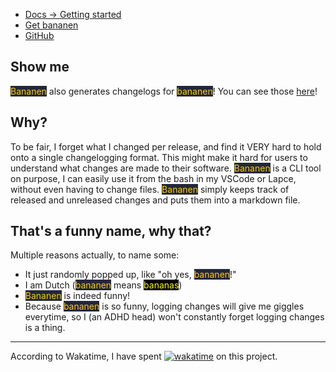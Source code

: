 - [Docs -&gt; Getting started](https://strawmelonjuice.com/?p=projects/bananen/docs)
- [Get bananen](https://strawmelonjuice.com/?p=projects/bananen/get)
- [GitHub](https://github.com/strawmelonjuice/bananen/)

## Show me

<span style="background-color: #24273a; color: #ffcc00">Bananen</span> also generates changelogs for <span style="background-color: #24273a; color: #ffcc00">bananen</span>! You can see those [here](https://strawmelonjuice.com/?p=projects/bananen/changelog)!

## Why?

To be fair, I forget what I changed per release, and find it VERY hard to  hold onto a single changelogging format. This might make it hard for users to understand what changes are made to their software. <span style="background-color: #24273a; color: #ffcc00">Bananen</span> is a CLI tool on purpose, I can easily use it from the bash in my VSCode or Lapce, without even having to change files. <span style="background-color: #24273a; color: #ffcc00">Bananen</span> simply keeps track of released and unreleased changes and puts them into a markdown file.

## That's a funny name, why that?

Multiple reasons actually, to name some:

- It just randomly popped up, like "oh yes, <span style="background-color: #24273a; color: #ffcc00">bananen</span>!"
- I am Dutch (<span style="background-color: #24273a; color: #ffcc00">bananen</span> means <span style="background-color: black; color: #fffc00">bananas</span>)
- <span style="background-color: #24273a; color: #ffcc00">Bananen</span> is indeed funny!
- Because <span style="background-color: #24273a; color: #ffcc00">bananen</span> is so funny, logging changes will give me giggles everytime, so I (an ADHD head) won't constantly forget logging changes is a thing.

<hr>

According to Wakatime, I have spent [![wakatime](https://wakatime.com/badge/github/strawmelonjuice/bananen.svg?style=social)](https://wakatime.com/badge/github/strawmelonjuice/bananen) on this project.
